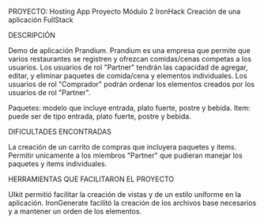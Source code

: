 PROYECTO: Hosting App
          Proyecto Módulo 2 IronHack
          Creación de una aplicación FullStack

DESCRIPCIÓN

Demo de aplicación Prandium. Prandium es una empresa que permite que varios restaurantes se registren y ofrezcan
comidas/cenas competas a los usuarios. Los usuarios de rol "Partner" tendrán las capacidad de agregar, editar, y eliminar
paquetes de comida/cena y elementos individuales. Los usuarios de rol "Comprador" podrán ordenar los elementos creados por 
los usuarios de rol "Partner".

  Paquetes: modelo que incluye entrada, plato fuerte, postre y bebida.
  Item: puede ser de tipo entrada, plato fuerte, postre y bebida.
 

DIFICULTADES ENCONTRADAS

La creación de un carrito de compras que incluyera paquetes y items.  
Permitir unicamente a los miembros "Partner" que pudieran manejar los paquetes y items individuales.



HERRAMIENTAS QUE FACILITARON EL PROYECTO

UIkit permitió facilitar la creación de vistas y de un estilo uniforme en la aplicación.
IronGenerate facilitó la creación de los archivos base necesarios y a mantener un orden de los elementos.

